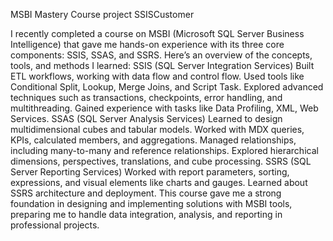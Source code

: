 MSBI Mastery Course project SSISCustomer

I recently completed a course on MSBI (Microsoft SQL Server Business Intelligence) that gave me hands-on experience with its three core components: SSIS, SSAS, and SSRS. Here’s an overview of the concepts, tools, and methods I learned:
SSIS (SQL Server Integration Services)
Built ETL workflows, working with data flow and control flow.
Used tools like Conditional Split, Lookup, Merge Joins, and Script Task.
Explored advanced techniques such as transactions, checkpoints, error handling, and multithreading.
Gained experience with tasks like Data Profiling, XML, Web Services.
SSAS (SQL Server Analysis Services)
Learned to design multidimensional cubes and tabular models.
Worked with MDX queries, KPIs, calculated members, and aggregations.
Managed relationships, including many-to-many and reference relationships.
Explored hierarchical dimensions, perspectives, translations, and cube processing.
SSRS (SQL Server Reporting Services)
Worked with report parameters, sorting, expressions, and visual elements like charts and gauges.
Learned about SSRS architecture and deployment.
This course gave me a strong foundation in designing and implementing solutions with MSBI tools, preparing me to handle data integration, analysis, and reporting in professional projects.
